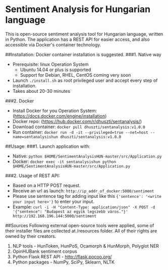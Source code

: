 # Sentiment Analysis for Hungarian language

This is open-source sentiment analysis tool for Hungarian language, written in Python. The application has a REST API for easier access, and also accessible via Docker's container technology.

##Installation:
Docker container installation is suggested.
###1. Native way
- Prerequisite: linux Operation System
	- Ubuntu 14.04 or plus is supported
	- Support for Debian, RHEL, CentOS coming very soon
- Launch `./install.sh` as root privileged user and accept every step of installation.					
- Takes about 20-30 minutes
	
###2. Docker 
- Install Docker for you Operation System: (https://docs.docker.com/engine/installation)
- Docker repo: (https://hub.docker.com/r/dhuszti/sentanalysis/)
- Download container: `docker pull dhuszti/sentanalysis:v1.0.0`
- Run container: `docker run -d -it --privileged=true --net=host --name=sentanalysishun dhuszti/sentanalysis:v1.0.0`

##Usage:
###1. Launch application with: 
- Native: `python $HOME/SentimentAnalysisHUN-master/src/Application.py`
- Docker: `docker exec -it sentanalysishun python $HOME/SentimentAnalysisHUN-master/src/Application.py`

###2. Usage of REST API:
- Based on a HTTP POST request.
- Receive an url as launch: `http://ip_addr_of_docker:5000/sentiment`
- Please use sentence tag for adding input like this `{'sentence': '<write your input here>'}` to enter your input.
- Example: `curl -i -H "Content-Type: application/json" -X POST -d '{"sentence": "Budapest az egyik legszebb város."}' http://192.168.196.144:5000/sentiment`

##Sources
Following external open-source tools were applied, some of their installer files are collected at /resources folder. All of their rights are owned by their creators.

1. NLP tools - HunToken, HunPoS, Ocamorph & HunMorph, Polyglot NER
2. OpinHUBank sentiment corpus
3. Python Flask REST API - http://flask.pocoo.org/
4. Python packages - NumPy, SciPy, Sklearn, NLTK
